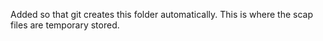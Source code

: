 Added so that git creates this folder automatically. This is where the scap files are temporary stored.
